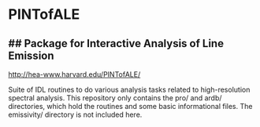 # PINTofALE

## ## Package for Interactive Analysis of Line Emission

http://hea-www.harvard.edu/PINTofALE/

Suite of IDL routines to do various analysis tasks related to high-resolution spectral analysis.  This repository only contains the pro/ and ardb/ directories, which hold the routines and some basic informational files.  The emissivity/ directory is not included here.
